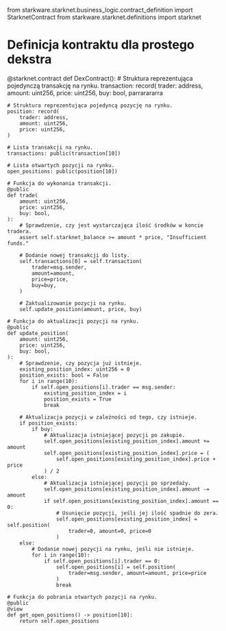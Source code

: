 from starkware.starknet.business_logic.contract_definition import StarknetContract
from starkware.starknet.definitions import starknet

# Definicja kontraktu dla prostego dekstra
@starknet.contract
def DexContract():
    # Struktura reprezentująca pojedynczą transakcję na rynku.
    transaction: record(
        trader: address,
        amount: uint256,
        price: uint256,
        buy: bool,
      parrarararra

    # Struktura reprezentująca pojedyncą pozycję na rynku.
    position: record(
        trader: address,
        amount: uint256,
        price: uint256,
    )

    # Lista transakcji na rynku.
    transactions: public(transaction[10])

    # Lista otwartych pozycji na rynku.
    open_positions: public(position[10])

    # Funkcja do wykonania transakcji.
    @public
    def trade(
        amount: uint256,
        price: uint256,
        buy: bool,
    ):
        # Sprawdzenie, czy jest wystarczająca ilość środków w koncie tradera.
        assert self.starknet_balance >= amount * price, "Insufficient funds."

        # Dodanie nowej transakcji do listy.
        self.transactions[0] = self.transaction(
            trader=msg.sender,
            amount=amount,
            price=price,
            buy=buy,
        )

        # Zaktualizowanie pozycji na rynku.
        self.update_position(amount, price, buy)

    # Funkcja do aktualizacji pozycji na rynku.
    @public
    def update_position(
        amount: uint256,
        price: uint256,
        buy: bool,
    ):
        # Sprawdzenie, czy pozycja już istnieje.
        existing_position_index: uint256 = 0
        position_exists: bool = False
        for i in range(10):
            if self.open_positions[i].trader == msg.sender:
                existing_position_index = i
                position_exists = True
                break

        # Aktualizacja pozycji w zależności od tego, czy istnieje.
        if position_exists:
            if buy:
                # Aktualizacja istniejącej pozycji po zakupie.
                self.open_positions[existing_position_index].amount += amount
                self.open_positions[existing_position_index].price = (
                    self.open_positions[existing_position_index].price + price
                ) / 2
            else:
                # Aktualizacja istniejącej pozycji po sprzedaży.
                self.open_positions[existing_position_index].amount -= amount
                if self.open_positions[existing_position_index].amount == 0:
                    # Usunięcie pozycji, jeśli jej ilość spadnie do zera.
                    self.open_positions[existing_position_index] = self.position(
                        trader=0, amount=0, price=0
                    )
        else:
            # Dodanie nowej pozycji na rynku, jeśli nie istnieje.
            for i in range(10):
                if self.open_positions[i].trader == 0:
                    self.open_positions[i] = self.position(
                        trader=msg.sender, amount=amount, price=price
                    )
                    break

    # Funkcja do pobrania otwartych pozycji na rynku.
    @public
    @view
    def get_open_positions() -> position[10]:
        return self.open_positions
